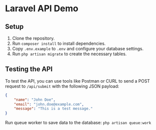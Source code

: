# Laravel API Demo

## Setup

1. Clone the repository.
2. Run `composer install` to install dependencies.
3. Copy `.env.example` to `.env` and configure your database settings.
4. Run `php artisan migrate` to create the necessary tables.

## Testing the API

To test the API, you can use tools like Postman or CURL to send a POST request to `/api/submit` with the following JSON payload:

```json
{
    "name": "John Doe",
    "email": "john.doe@example.com",
    "message": "This is a test message."
}
```
Run queue worker to save data to the database:
`php artisan queue:work`
